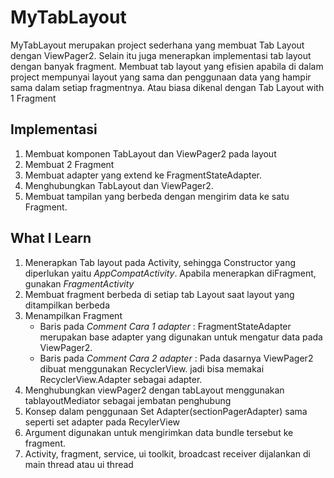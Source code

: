 # MyTabLayout
MyTabLayout merupakan project sederhana yang membuat Tab Layout dengan ViewPager2. Selain itu juga menerapkan implementasi tab layout dengan banyak fragment. Membuat tab layout yang efisien apabila di dalam project mempunyai layout yang sama dan penggunaan data yang hampir sama dalam setiap fragmentnya. Atau biasa dikenal dengan Tab Layout with 1 Fragment

## Implementasi
1. Membuat komponen TabLayout dan ViewPager2 pada layout
2. Membuat 2 Fragment
3. Membuat adapter yang extend ke FragmentStateAdapter.
4. Menghubungkan TabLayout dan ViewPager2.
5. Membuat tampilan yang berbeda dengan mengirim data ke satu Fragment.

## What I Learn
1. Menerapkan Tab layout pada Activity, sehingga Constructor yang diperlukan yaitu *AppCompatActivity*. Apabila menerapkan diFragment, gunakan *FragmentActivity*
2. Membuat fragment berbeda di setiap tab Layout saat layout yang ditampilkan berbeda
3. Menampilkan Fragment
   * Baris pada *Comment Cara 1 adapter* : FragmentStateAdapter merupakan base adapter yang digunakan untuk mengatur data pada ViewPager2.
   * Baris pada *Comment Cara 2 adapter* : Pada dasarnya ViewPager2 dibuat menggunakan RecyclerView. jadi bisa memakai RecyclerView.Adapter sebagai adapter.
4. Menghubungkan viewPager2 dengan tabLayout menggunakan tablayoutMediator sebagai jembatan penghubung
5. Konsep dalam penggunaan Set Adapter(sectionPagerAdapter) sama seperti set adapter pada RecylerView
6. Argument digunakan untuk mengirimkan data bundle tersebut ke fragment.
7. Activity, fragment, service, ui toolkit, broadcast receiver dijalankan di main thread atau ui thread


